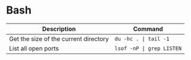 # Bash

| Description                           | Command                   |
| ------------------------------------- | ------------------------- |
| Get the size of the current directory | `du -hc . \| tail -1`     |
| List all open ports                   | `lsof -nP \| grep LISTEN` |

